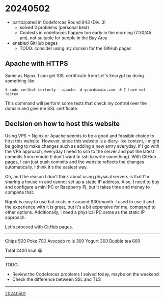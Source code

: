 <head><meta name="viewport" content="width=device-width, initial-scale=1.0, user-scalable=yes" /></head>

# 20240502

- participated in Codeforces Round 943 (Div. 3)
	- solved 3 problems (personal best)
	- Contests in codeforces happen too early in the morning (7:30/45 am), not suitable for people in the Bay Area
- enabled GitHub pages
	- TODO: consider using my domain for the GitHub pages

## Apache with HTTPS

Same as Nginx, I can get SSL certificate from Let\'s Encrypt by doing something like

```
$ sudo certbot certonly --apache -d yourdomain.com  # I have not tested
```

This command will perform some tests that check my control over the domain and give me SSL certificate.

## Decision on how to host this website

Using VPS + Nginx or Apache seemts to be a good and feasible choice to host this website. However, since this website is a diary-like content, I might be going to make changes such as adding a new entry everyday. If I go with the VPS approach, everyday I need to ssh to the server and pull the latest commits from remote (I don\'t want to ssh to write something). With GitHub pages, I can just push commits and the website reflects the changes automatically. I think it\'s the easiest way.

Oh, and the reason I don\'t think about using physical servers is that I\'m sharing a house rn and cannot set up a static IP address. Also, I need to buy and configure a mini PC or Raspberry Pi, but it takes time and money to complete that.

Ngrok is easy to use but costs me around $30/month. I used to use it and the experience with it is great, but it\'s a bit expensive for me, compared to other options. Additionally, I need a physical PC same as the static IP approach.

Let\'s proceed with GitHub pages.

---

Chips 500
Poke 700
Avocado rolls 300
Yogurt 300
Bubble tea 600

Total 2400 kcal :sob:

---

TODO:

- Review the Codeforces problems I solved today, maybe on the weekend
- Check the difference between SSL and TLS

---

[20240501](./20240501.html)
